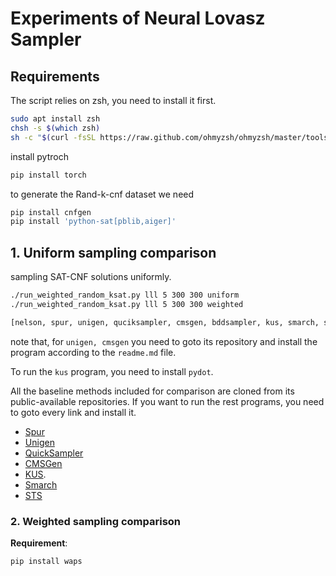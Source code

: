 # Experiments of Neural Lovasz Sampler


## Requirements
The script relies on zsh, you need to install it first.
```bash
sudo apt install zsh
chsh -s $(which zsh)
sh -c "$(curl -fsSL https://raw.github.com/ohmyzsh/ohmyzsh/master/tools/install.sh)"
```

install pytroch
```bash
pip install torch
```

to generate the Rand-k-cnf dataset we need
```python
pip install cnfgen
pip install 'python-sat[pblib,aiger]'
```

## 1. Uniform sampling comparison

sampling SAT-CNF solutions uniformly.

```bash
./run_weighted_random_ksat.py lll 5 300 300 uniform
./run_weighted_random_ksat.py lll 5 300 300 weighted
```


```bash
[nelson, spur, unigen, quciksampler, cmsgen, bddsampler, kus, smarch, searchtreesampler]
```

note that, for `unigen, cmsgen` you need to goto its repository and install the program according to the `readme.md` file.

To run the `kus` program, you need to install `pydot`.

All the baseline methods included for comparison are cloned from its public-available repositories. If you want to run the rest programs, you need to goto every link and install it.


- [Spur](https://github.com/ZaydH/spur)
- [Unigen](https://github.com/meelgroup/unigen)
- [QuickSampler](https://github.com/RafaelTupynamba/quicksampler)
- [CMSGen](https://github.com/meelgroup/cmsgen)
- [KUS](https://github.com/meelgroup/KUS). 
- [Smarch](https://github.com/jeho-oh/Smarch)
- [STS](https://cs.stanford.edu/~ermon/code/STS.zip)

### 2. Weighted sampling comparison

 **Requirement**:
 ```python
pip install waps
```
